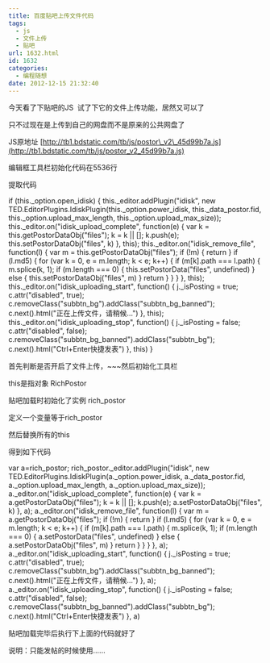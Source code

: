 ```yaml
---
title: 百度贴吧上传文件代码
tags:
  - js
  - 文件上传
  - 贴吧
url: 1632.html
id: 1632
categories:
  - 编程随想
date: 2012-12-15 21:32:40
---
```


今天看了下贴吧的JS  试了下它的文件上传功能，居然又可以了

只不过现在是上传到自己的网盘而不是原来的公共网盘了

JS原地址 [http://tb1.bdstatic.com/tb/js/postor\_v2\_45d99b7a.js](http://tb1.bdstatic.com/tb/js/postor_v2_45d99b7a.js)

编辑框工具栏初始化代码在5536行

提取代码

if (this.\_option.open\_idisk) {
    this.\_editor.addPlugin("idisk", new TED.EditorPlugins.IdiskPlugin(this.\_option.power\_idisk, this.\_data\_postor.fid, this.\_option.upload\_max\_length, this.\_option.upload\_max_size));
    this.\_editor.on("idisk\_upload_complete", function(e) {
        var k = this.getPostorDataObj("files");
        k = k || \[\];
        k.push(e);
        this.setPostorDataObj("files", k)
    }, this);
    this.\_editor.on("idisk\_remove_file", function(l) {
        var m = this.getPostorDataObj("files");
        if (!m) {
            return
        }
        if (l.md5) {
            for (var k = 0, e = m.length; k < e; k++) {
                if (m\[k\].path === l.path) {
                    m.splice(k, 1);
                    if (m.length === 0) {
                        this.setPostorData("files", undefined)
                    } else {
                        this.setPostorDataObj("files", m)
                    }
                    return
                }
            }
        }
    }, this);
    this.\_editor.on("idisk\_uploading_start", function() {
        j._isPosting = true;
        c.attr("disabled", true);
        c.removeClass("subbtn\_bg").addClass("subbtn\_bg_banned");
        c.next().html("正在上传文件，请稍候...")
    }, this);
    this.\_editor.on("idisk\_uploading_stop", function() {
        j._isPosting = false;
        c.attr("disabled", false);
        c.removeClass("subbtn\_bg\_banned").addClass("subbtn_bg");
        c.next().html("Ctrl+Enter快捷发表")
    }, this)
}

首先判断是否开启了文件上传，~~~然后初始化工具栏

this是指对象 RichPostor

贴吧加载时初始化了实例 rich_postor

定义一个变量等于rich_postor

然后替换所有的this

得到如下代码

var a=rich_postor;
rich\_postor.\_editor.addPlugin("idisk", new TED.EditorPlugins.IdiskPlugin(a.\_option.power\_idisk, a.\_data\_postor.fid, a.\_option.upload\_max\_length, a.\_option.upload\_max\_size));
a.\_editor.on("idisk\_upload_complete", function(e) {
        var k = a.getPostorDataObj("files");
        k = k || \[\];
        k.push(e);
        a.setPostorDataObj("files", k)
    }, a);
a.\_editor.on("idisk\_remove_file", function(l) {
    var m = a.getPostorDataObj("files");
    if (!m) {
        return
    }
    if (l.md5) {
        for (var k = 0, e = m.length; k < e; k++) {
            if (m\[k\].path === l.path) {
                m.splice(k, 1);
                if (m.length === 0) {
                    a.setPostorData("files", undefined)
                } else {
                    a.setPostorDataObj("files", m)
                }
                return
            }
        }
    }
}, a);
a.\_editor.on("idisk\_uploading_start", function() {
    j._isPosting = true;
    c.attr("disabled", true);
    c.removeClass("subbtn\_bg").addClass("subbtn\_bg_banned");
    c.next().html("正在上传文件，请稍候...")
}, a);
a.\_editor.on("idisk\_uploading_stop", function() {
    j._isPosting = false;
    c.attr("disabled", false);
    c.removeClass("subbtn\_bg\_banned").addClass("subbtn_bg");
    c.next().html("Ctrl+Enter快捷发表")
}, a)

贴吧加载完毕后执行下上面的代码就好了

说明：只能发帖的时候使用......